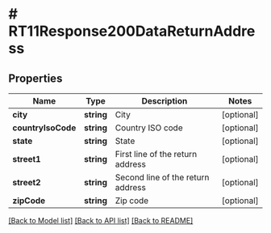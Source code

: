 # # RT11Response200DataReturnAddress

## Properties

Name | Type | Description | Notes
------------ | ------------- | ------------- | -------------
**city** | **string** | City | [optional]
**countryIsoCode** | **string** | Country ISO code | [optional]
**state** | **string** | State | [optional]
**street1** | **string** | First line of the return address | [optional]
**street2** | **string** | Second line of the return address | [optional]
**zipCode** | **string** | Zip code | [optional]

[[Back to Model list]](../../README.md#models) [[Back to API list]](../../README.md#endpoints) [[Back to README]](../../README.md)
